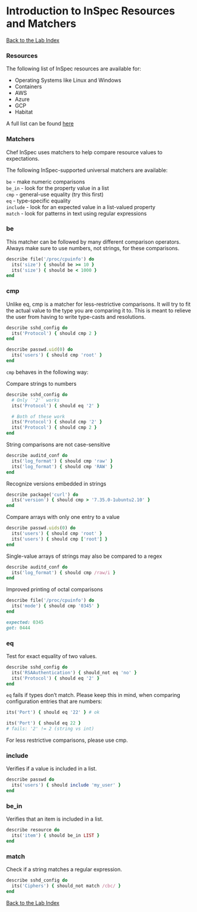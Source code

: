 # Introduction to InSpec Resources and Matchers
  
[Back to the Lab Index](../README.md#cooking-up-compliance---workshop)
  
### Resources
The following list of InSpec resources are available for:  
 - Operating Systems like Linux and Windows
 - Containers
 - AWS
 - Azure
 - GCP
 - Habitat

A full list can be found [here](https://www.inspec.io/docs/reference/resources/)
  

### Matchers
Chef InSpec uses matchers to help compare resource values to expectations.  
  
The following InSpec-supported universal matchers are available:  

`be` - make numeric comparisons  
`be_in` - look for the property value in a list  
`cmp` - general-use equality (try this first)  
`eq` - type-specific equality  
`include` - look for an expected value in a list-valued property  
`match` - look for patterns in text using regular expressions  
  
### be
This matcher can be followed by many different comparison operators. Always make sure to use numbers, not strings, for these comparisons.  
  
```ruby
describe file('/proc/cpuinfo') do
  its('size') { should be >= 10 }
  its('size') { should be < 1000 }
end
```
  
### cmp
Unlike eq, cmp is a matcher for less-restrictive comparisons. It will try to fit the actual value to the type you are comparing it to. This is meant to relieve the user from having to write type-casts and resolutions.  
   
```ruby
describe sshd_config do
  its('Protocol') { should cmp 2 }
end

describe passwd.uid(0) do
  its('users') { should cmp 'root' }
end
```
`cmp` behaves in the following way:  
  
Compare strings to numbers  
```ruby
describe sshd_config do
  # Only `'2'` works
  its('Protocol') { should eq '2' }

  # Both of these work
  its('Protocol') { should cmp '2' }
  its('Protocol') { should cmp 2 }
end
```
  
String comparisons are not case-sensitive  
```ruby
describe auditd_conf do
  its('log_format') { should cmp 'raw' }
  its('log_format') { should cmp 'RAW' }
end
```
Recognize versions embedded in strings  
```ruby
describe package('curl') do
  its('version') { should cmp > '7.35.0-1ubuntu2.10' }
end
```
Compare arrays with only one entry to a value  
```ruby
describe passwd.uids(0) do
  its('users') { should cmp 'root' }
  its('users') { should cmp ['root'] }
end
```
Single-value arrays of strings may also be compared to a regex  
```ruby
describe auditd_conf do
  its('log_format') { should cmp /raw/i }
end
```
Improved printing of octal comparisons  
```ruby
describe file('/proc/cpuinfo') do
  its('mode') { should cmp '0345' }
end

expected: 0345
got: 0444
```
  
### eq
Test for exact equality of two values.  
  
```ruby  
describe sshd_config do
  its('RSAAuthentication') { should_not eq 'no' }
  its('Protocol') { should eq '2' }
end
```
`eq` fails if types don’t match. Please keep this in mind, when comparing configuration entries that are numbers:  
  
```ruby  
its('Port') { should eq '22' } # ok

its('Port') { should eq 22 }
# fails: '2' != 2 (string vs int)
```
For less restrictive comparisons, please use cmp.  

### include
Verifies if a value is included in a list.  
  
```ruby
describe passwd do
  its('users') { should include 'my_user' }
end
```
  
### be_in
Verifies that an item is included in a list.  
  
```ruby
describe resource do
  its('item') { should be_in LIST }
end
```
  
### match
Check if a string matches a regular expression.  
  
```ruby
describe sshd_config do
  its('Ciphers') { should_not match /cbc/ }
end
```


[Back to the Lab Index](../README.md#cooking-up-compliance---workshop)

